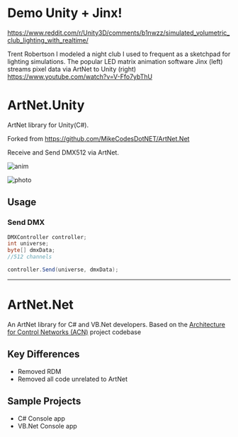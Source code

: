 # Demo Unity + Jinx!

https://www.reddit.com/r/Unity3D/comments/b1nwzz/simulated_volumetric_club_lighting_with_realtime/

Trent Robertson
I modeled a night club I used to frequent as a sketchpad for lighting simulations. The popular LED matrix animation software Jinx (left) streams pixel data via ArtNet to Unity (right)
https://www.youtube.com/watch?v=V-Ffo7ybThU


# ArtNet.Unity

ArtNet library for Unity(C#).

Forked from https://github.com/MikeCodesDotNET/ArtNet.Net

Receive and Send DMX512 via ArtNet.

![anim](anim.gif)

![photo](photo.jpg)

## Usage

### Send DMX

```csharp
DMXController controller;
int universe;
byte[] dmxData;
//512 channels

controller.Send(universe, dmxData);
```

---

# ArtNet.Net

An ArtNet library for C# and VB.Net developers. Based on the [Architecture for Control Networks (ACN)](http://acn.codeplex.com) project codebase

## Key Differences

* Removed RDM
* Removed all code unrelated to ArtNet

## Sample Projects

* C# Console app
* VB.Net Console app
